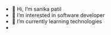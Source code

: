 - 👋 Hi, I’m sanika patil
- 👀 I’m interested in software developer 
- 🌱 I’m currently learning technologies 
- 


